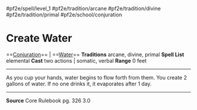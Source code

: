 #pf2e/spell/level_1 #pf2e/tradition/arcane #pf2e/tradition/divine #pf2e/tradition/primal #pf2e/school/conjuration 
# Create Water
==[Conjuration](../../../Traits/Conjuration.md)== | ==[Water](../../../Traits/Water.md)==
**Traditions** arcane, divine, primal
**Spell List** elemental
**Cast** two actions | somatic, verbal
**Range** 0 feet

---
As you cup your hands, water begins to flow forth from them. You create 2 gallons of water. If no one drinks it, it evaporates after 1 day.

---
**Source** Core Rulebook pg. 326 3.0